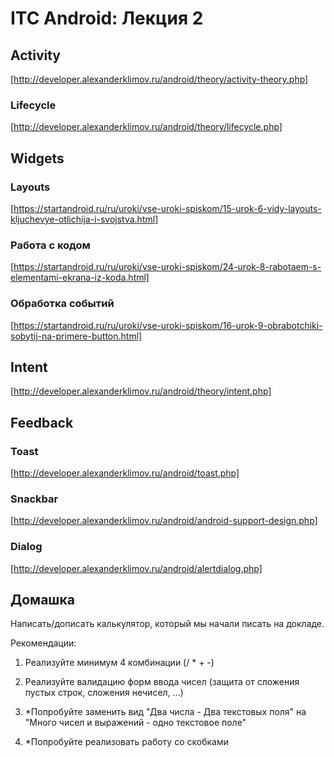 # ITC Android: Лекция 2

## Activity

[http://developer.alexanderklimov.ru/android/theory/activity-theory.php]

### Lifecycle

[http://developer.alexanderklimov.ru/android/theory/lifecycle.php]

## Widgets

### Layouts

[https://startandroid.ru/ru/uroki/vse-uroki-spiskom/15-urok-6-vidy-layouts-kljuchevye-otlichija-i-svojstva.html]

### Работа с кодом

[https://startandroid.ru/ru/uroki/vse-uroki-spiskom/24-urok-8-rabotaem-s-elementami-ekrana-iz-koda.html]

### Обработка событий

[https://startandroid.ru/ru/uroki/vse-uroki-spiskom/16-urok-9-obrabotchiki-sobytij-na-primere-button.html]

## Intent

[http://developer.alexanderklimov.ru/android/theory/intent.php]

## Feedback

### Toast

[http://developer.alexanderklimov.ru/android/toast.php]

### Snackbar

[http://developer.alexanderklimov.ru/android/android-support-design.php]

### Dialog

[http://developer.alexanderklimov.ru/android/alertdialog.php]

## Домашка

Написать/дописать калькулятор, который мы начали писать на докладе.

Рекомендации:

1. Реализуйте минимум 4 комбинации (/ * + -)

2. Реализуйте валидацию форм ввода чисел (защита от сложения пустых строк, сложения нечисел, ...)

3. *Попробуйте заменить вид "Два числа - Два текстовых поля" на "Много чисел и выражений - одно текстовое поле"

4. *Попробуйте реализовать работу со скобками
